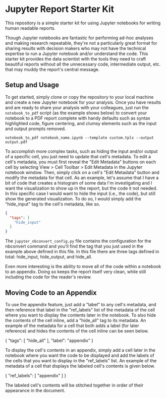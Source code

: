 # Jupyter Report Starter Kit

This repository is a simple starter kit for using Jupyter notebooks for writing
human readable reports.

Though Jupyter notebooks are fantastic for performing ad-hoc analyses and making
research repeatable, they're not a particularly great format for sharing results
with decision makers who may not have the technical expertise to run a Jupyter
notebook and/or understand the code. This starter kit provides the data
scientist with the tools they need to craft beautiful reports without all the
unnecessary code, intermediate output, etc. that may muddy the report's central
message.

## Setup and Usage

To get started, simply clone or copy the repository to your local machine and
create a new Jupyter notebook for your analysis. Once you have results and are
ready to share your analysis with your colleagues, just run the
`notebook_to_pdf` script (as the example shows below) to convert your notebook
to a PDF report complete with handy defaults such as syntax highlighted code,
figure centering, and clumsy elements such as the input and output prompts
removed.

```
notebook_to_pdf notebook_name.ipynb --template custom.tplx --output output.pdf
```

To accomplish more complex tasks, such as hiding the input and/or output of a
specific cell, you just need to update that cell's metadata. To edit a cell's
metadata, you must first reveal the "Edit Metadata" buttons on each cell by
selecting View > Cell Toolbar > Edit Metadata in the Jupyter notebook window.
Then, simply click on a cell's "Edit Metadata" button and modify the metadata
for that cell. As an example, let's assume that I have a bit of code that
creates a histogram of some data I'm investigating and I want the visualization
to show up in the report, but the code it not needed. In this specific case I
would want to hide the input (i.e., the code), but still show the generated
visualization. To do so, I would simply add the "hide_input" tag to the cell's
metadata, like so.

```json
{
  "tags": [
    "hide_input"
  ]
}
```

The `jupyter_nbconvert_config.py` file contains the configuration for the
nbconvert command and you'll find the tag that you just used in the example
above defined in this file. In this file there are three tags defined in total:
hide_input, hide_output, and hide_all.

Even more interesting is the ability to move all of the code within a notebook
to an appendix. Doing so keeps the report itself very clean, while still
including the code for the reader's review.

## Moving Code to an Appendix

To use the appendix feature, just add a "label" to any cell's metadata, and then
reference that label in the "ref_labels" list of the metadata of the cell where
you want to display the contents later in the notebook. To also hide the
contents of the cell inline, add a "hide_all" tag to its metadata. An example of
the metadata for a cell that both adds a label (for later reference) and hides
the contents of the cell inline can be seen below.

  {
    "tags": [
      "hide_all"
    ],
    "label": "appendix"
  }

To display the cell's contents in an appendix, simply add a cell later in the
notebook where you want the code to be displayed and add the labels of the cells
that you want to display in the "ref_labels" list. An example of the metadata of
a cell that displays the labeled cell's contents is given below.

  {
    "ref_labels": [
      "appendix"
    ]
  }

The labeled cell's contents will be stitched together in order of their
appearance in the document.
